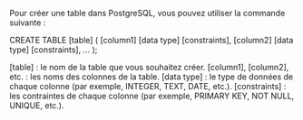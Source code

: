 Pour créer une table dans PostgreSQL, vous pouvez utiliser la commande suivante :


CREATE TABLE [table] (
  [column1] [data type] [constraints],
  [column2] [data type] [constraints],
  ...
);



[table] : le nom de la table que vous souhaitez créer.
[column1], [column2], etc. : les noms des colonnes de la table.
[data type] : le type de données de chaque colonne (par exemple, INTEGER, TEXT, DATE, etc.).
[constraints] : les contraintes de chaque colonne (par exemple, PRIMARY KEY, NOT NULL, UNIQUE, etc.).